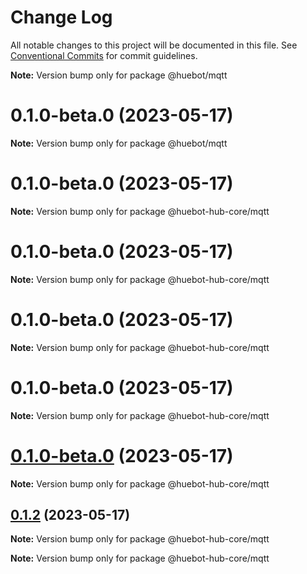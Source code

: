 # Change Log

All notable changes to this project will be documented in this file.
See [Conventional Commits](https://conventionalcommits.org) for commit guidelines.

**Note:** Version bump only for package @huebot/mqtt

# 0.1.0-beta.0 (2023-05-17)

**Note:** Version bump only for package @huebot/mqtt

# 0.1.0-beta.0 (2023-05-17)

**Note:** Version bump only for package @huebot-hub-core/mqtt

# 0.1.0-beta.0 (2023-05-17)

**Note:** Version bump only for package @huebot-hub-core/mqtt

# 0.1.0-beta.0 (2023-05-17)

**Note:** Version bump only for package @huebot-hub-core/mqtt

# 0.1.0-beta.0 (2023-05-17)

**Note:** Version bump only for package @huebot-hub-core/mqtt

# [0.1.0-beta.0](https://github.com/huebot-iot/huebot/compare/0.1.0...0.1.0-beta.0) (2023-05-17)

**Note:** Version bump only for package @huebot-hub-core/mqtt

## [0.1.2](https://github.com/huebot-iot/huebot/compare/0.1.0...0.1.2) (2023-05-17)

**Note:** Version bump only for package @huebot-hub-core/mqtt

**Note:** Version bump only for package @huebot-hub-core/mqtt

